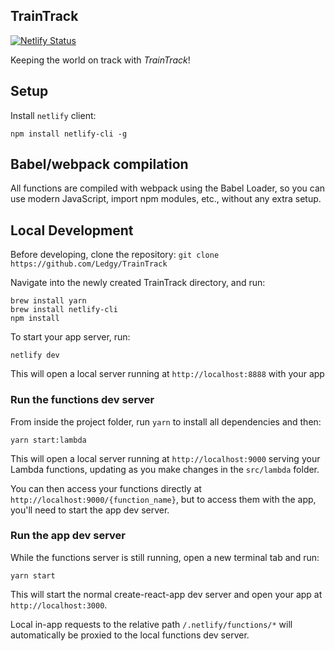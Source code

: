 ## TrainTrack

[![Netlify Status](https://api.netlify.com/api/v1/badges/56e7dcca-dca3-4516-bfec-a1fead6ee773/deploy-status)](https://app.netlify.com/sites/train-track/deploys)

Keeping the world on track with _TrainTrack_!

## Setup

Install `netlify` client:

```
npm install netlify-cli -g
```

## Babel/webpack compilation

All functions are compiled with webpack using the Babel Loader, so you can use modern JavaScript, import npm modules, etc., without any extra setup.


## Local Development

Before developing, clone the repository:
```git clone https://github.com/Ledgy/TrainTrack```

Navigate into the newly created TrainTrack directory, and run:
```
brew install yarn
brew install netlify-cli
npm install
```

To start your app server, run:
```
netlify dev
```

This will open a local server running at `http://localhost:8888` with your app

### Run the functions dev server

From inside the project folder, run `yarn` to install all dependencies and then:

```
yarn start:lambda
```

This will open a local server running at `http://localhost:9000` serving your Lambda functions, updating as you make changes in the `src/lambda` folder.

You can then access your functions directly at `http://localhost:9000/{function_name}`, but to access them with the app, you'll need to start the app dev server.

### Run the app dev server

While the functions server is still running, open a new terminal tab and run:

```
yarn start
```

This will start the normal create-react-app dev server and open your app at `http://localhost:3000`.

Local in-app requests to the relative path `/.netlify/functions/*` will automatically be proxied to the local functions dev server.
